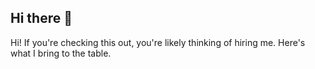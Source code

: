 ## Hi there 👋
Hi! If you're checking this out, you're likely thinking of hiring me. Here's what I bring to the table.

